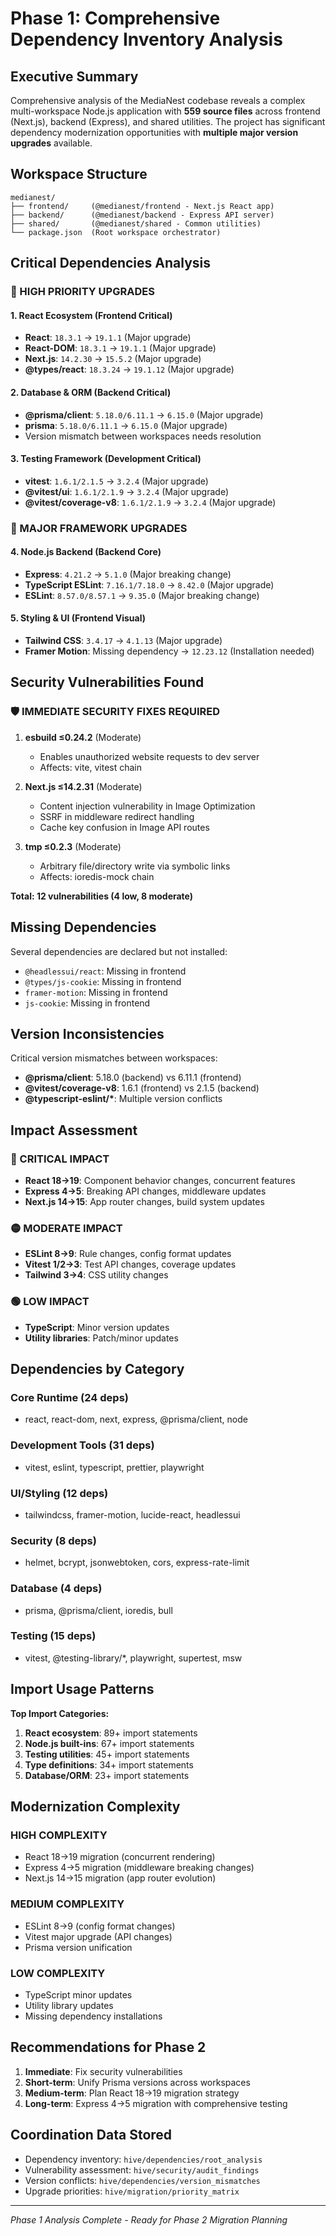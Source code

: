 # Phase 1: Comprehensive Dependency Inventory Analysis

## Executive Summary

Comprehensive analysis of the MediaNest codebase reveals a complex multi-workspace Node.js application with **559 source files** across frontend (Next.js), backend (Express), and shared utilities. The project has significant dependency modernization opportunities with **multiple major version upgrades** available.

## Workspace Structure

```
medianest/
├── frontend/     (@medianest/frontend - Next.js React app)
├── backend/      (@medianest/backend - Express API server)
├── shared/       (@medianest/shared - Common utilities)
└── package.json  (Root workspace orchestrator)
```

## Critical Dependencies Analysis

### 🚨 HIGH PRIORITY UPGRADES

#### 1. **React Ecosystem** (Frontend Critical)

- **React**: `18.3.1` → `19.1.1` (Major upgrade)
- **React-DOM**: `18.3.1` → `19.1.1` (Major upgrade)
- **Next.js**: `14.2.30` → `15.5.2` (Major upgrade)
- **@types/react**: `18.3.24` → `19.1.12` (Major upgrade)

#### 2. **Database & ORM** (Backend Critical)

- **@prisma/client**: `5.18.0/6.11.1` → `6.15.0` (Major upgrade)
- **prisma**: `5.18.0/6.11.1` → `6.15.0` (Major upgrade)
- Version mismatch between workspaces needs resolution

#### 3. **Testing Framework** (Development Critical)

- **vitest**: `1.6.1/2.1.5` → `3.2.4` (Major upgrade)
- **@vitest/ui**: `1.6.1/2.1.9` → `3.2.4` (Major upgrade)
- **@vitest/coverage-v8**: `1.6.1/2.1.9` → `3.2.4` (Major upgrade)

### 🔧 MAJOR FRAMEWORK UPGRADES

#### 4. **Node.js Backend** (Backend Core)

- **Express**: `4.21.2` → `5.1.0` (Major breaking change)
- **TypeScript ESLint**: `7.16.1/7.18.0` → `8.42.0` (Major upgrade)
- **ESLint**: `8.57.0/8.57.1` → `9.35.0` (Major breaking change)

#### 5. **Styling & UI** (Frontend Visual)

- **Tailwind CSS**: `3.4.17` → `4.1.13` (Major upgrade)
- **Framer Motion**: Missing dependency → `12.23.12` (Installation needed)

## Security Vulnerabilities Found

### 🛡️ IMMEDIATE SECURITY FIXES REQUIRED

1. **esbuild ≤0.24.2** (Moderate)
   - Enables unauthorized website requests to dev server
   - Affects: vite, vitest chain

2. **Next.js ≤14.2.31** (Moderate)
   - Content injection vulnerability in Image Optimization
   - SSRF in middleware redirect handling
   - Cache key confusion in Image API routes

3. **tmp ≤0.2.3** (Moderate)
   - Arbitrary file/directory write via symbolic links
   - Affects: ioredis-mock chain

**Total: 12 vulnerabilities (4 low, 8 moderate)**

## Missing Dependencies

Several dependencies are declared but not installed:

- `@headlessui/react`: Missing in frontend
- `@types/js-cookie`: Missing in frontend
- `framer-motion`: Missing in frontend
- `js-cookie`: Missing in frontend

## Version Inconsistencies

Critical version mismatches between workspaces:

- **@prisma/client**: 5.18.0 (backend) vs 6.11.1 (frontend)
- **@vitest/coverage-v8**: 1.6.1 (frontend) vs 2.1.5 (backend)
- **@typescript-eslint/\***: Multiple version conflicts

## Impact Assessment

### 🔴 CRITICAL IMPACT

- **React 18→19**: Component behavior changes, concurrent features
- **Express 4→5**: Breaking API changes, middleware updates
- **Next.js 14→15**: App router changes, build system updates

### 🟡 MODERATE IMPACT

- **ESLint 8→9**: Rule changes, config format updates
- **Vitest 1/2→3**: Test API changes, coverage updates
- **Tailwind 3→4**: CSS utility changes

### 🟢 LOW IMPACT

- **TypeScript**: Minor version updates
- **Utility libraries**: Patch/minor updates

## Dependencies by Category

### **Core Runtime** (24 deps)

- react, react-dom, next, express, @prisma/client, node

### **Development Tools** (31 deps)

- vitest, eslint, typescript, prettier, playwright

### **UI/Styling** (12 deps)

- tailwindcss, framer-motion, lucide-react, headlessui

### **Security** (8 deps)

- helmet, bcrypt, jsonwebtoken, cors, express-rate-limit

### **Database** (4 deps)

- prisma, @prisma/client, ioredis, bull

### **Testing** (15 deps)

- vitest, @testing-library/\*, playwright, supertest, msw

## Import Usage Patterns

**Top Import Categories:**

1. **React ecosystem**: 89+ import statements
2. **Node.js built-ins**: 67+ import statements
3. **Testing utilities**: 45+ import statements
4. **Type definitions**: 34+ import statements
5. **Database/ORM**: 23+ import statements

## Modernization Complexity

### **HIGH COMPLEXITY**

- React 18→19 migration (concurrent rendering)
- Express 4→5 migration (middleware breaking changes)
- Next.js 14→15 migration (app router evolution)

### **MEDIUM COMPLEXITY**

- ESLint 8→9 (config format changes)
- Vitest major upgrade (API changes)
- Prisma version unification

### **LOW COMPLEXITY**

- TypeScript minor updates
- Utility library updates
- Missing dependency installations

## Recommendations for Phase 2

1. **Immediate**: Fix security vulnerabilities
2. **Short-term**: Unify Prisma versions across workspaces
3. **Medium-term**: Plan React 18→19 migration strategy
4. **Long-term**: Express 4→5 migration with comprehensive testing

## Coordination Data Stored

- Dependency inventory: `hive/dependencies/root_analysis`
- Vulnerability assessment: `hive/security/audit_findings`
- Version conflicts: `hive/dependencies/version_mismatches`
- Upgrade priorities: `hive/migration/priority_matrix`

---

_Phase 1 Analysis Complete - Ready for Phase 2 Migration Planning_
